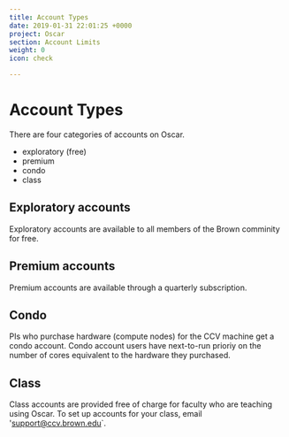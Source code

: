```yaml
---
title: Account Types
date: 2019-01-31 22:01:25 +0000
project: Oscar
section: Account Limits
weight: 0
icon: check

---
```

# Account Types  

There are four categories of accounts on Oscar.  

  * exploratory (free)  
  * premium  
  * condo  
  * class  

## Exploratory accounts

Exploratory accounts are available to all members of the Brown comminity
for free.  

## Premium accounts

Premium accounts are available through a quarterly subscription.   

## Condo

PIs who purchase hardware (compute nodes) for the CCV machine get a condo account. Condo account users have next-to-run prioriy on the number of cores equivalent to the hardware they purchased.

## Class

Class accounts are provided free of charge for faculty who are teaching
using Oscar. To set up accounts for your class, email 'support@ccv.brown.edu`.